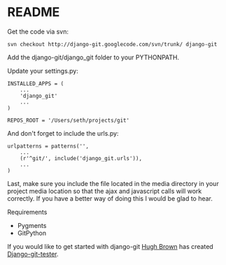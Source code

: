 README
======

Get the code via svn:

    svn checkout http://django-git.googlecode.com/svn/trunk/ django-git

Add the django-git/django_git folder to your PYTHONPATH.

Update your settings.py:

    INSTALLED_APPS = (
        ...
        'django_git'
        ...
    )

    REPOS_ROOT = '/Users/seth/projects/git'

And don't forget to include the urls.py:

    urlpatterns = patterns('',
        ...
        (r'^git/', include('django_git.urls')),
        ...
    )

Last, make sure you include the file located in the media directory in your project media location so that the ajax and javascript calls will work correctly. If you have a better way of doing this I would be glad to hear.

Requirements

* Pygments
* GitPython

If you would like to get started with django-git [Hugh Brown](http://github.com/hughdbrown) has created [Django-git-tester](http://github.com/hughdbrown/Django-git-tester).
